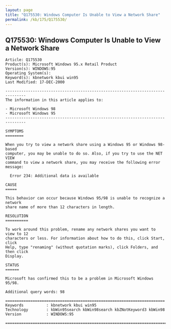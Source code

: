 ```yaml
---
layout: page
title: "Q175530: Windows Computer Is Unable to View a Network Share"
permalink: /kb/175/Q175530/
---
```


## Q175530: Windows Computer Is Unable to View a Network Share

	Article: Q175530
	Product(s): Microsoft Windows 95.x Retail Product
	Version(s): WINDOWS:95
	Operating System(s): 
	Keyword(s): kbnetwork kbui win95
	Last Modified: 17-DEC-2000
	
	-------------------------------------------------------------------------------
	The information in this article applies to:
	
	- Microsoft Windows 98 
	- Microsoft Windows 95 
	-------------------------------------------------------------------------------
	
	SYMPTOMS
	========
	
	When you try to view a network share using a Windows 95 or Windows 98-based
	computer, you may be unable to do so. Also, if you try to use the NET VIEW
	command to view a network share, you may receive the following error message:
	
	  Error 234: Additional data is available
	
	CAUSE
	=====
	
	This behavior can occur because Windows 95/98 is unable to recognize a network
	share name of more than 12 characters in length.
	
	RESOLUTION
	==========
	
	To work around this problem, rename any network shares you want to view to 12
	characters or less. For information about how to do this, click Start, click
	Help, type "renaming" (without quotation marks), click Folders, and then click
	Display.
	
	STATUS
	======
	
	Microsoft has confirmed this to be a problem in Microsoft Windows 95/98.
	
	Additional query words: 98
	
	======================================================================
	Keywords          : kbnetwork kbui win95 
	Technology        : kbWin95search kbWin98search kbZNotKeyword3 kbWin98
	Version           : WINDOWS:95
	
	=============================================================================
	
